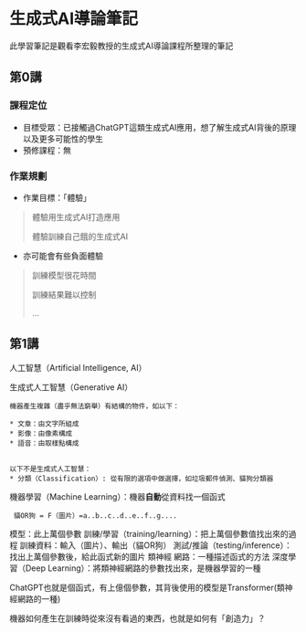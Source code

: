 # 生成式AI導論筆記

此學習筆記是觀看李宏毅教授的生成式AI導論課程所整理的筆記

## 第0講
### 課程定位
* 目標受眾：已接觸過ChatGPT這類生成式AI應用，想了解生成式AI背後的原理以及更多可能性的學生
* 預修課程：無
### 作業規劃
* 作業目標：「體驗」
> 體驗用生成式AI打造應用
> 
> 體驗訓練自己餓的生成式AI

* 亦可能會有些負面體驗
> 訓練模型很花時間
> 
> 訓練結果難以控制
> 
>  ...

## 第1講


人工智慧（Artificial Intelligence, AI）




生成式人工智慧（Generative AI）
```
機器產生複雜（盡乎無法窮舉）有結構的物件，如以下：

* 文章：由文字所組成
* 影像：由像素構成
* 語音：由取樣點構成


以下不是生成式人工智慧：
* 分類（Classification）: 從有限的選項中做選擇，如垃圾郵件偵測、貓狗分類器
```

機器學習（Machine Learning）：機器**自動**從資料找一個函式

```
 貓OR狗 = F（圖片）=a..b..c..d..e..f..g....
```
模型：此上萬個參數
訓練/學習（training/learning）：把上萬個參數值找出來的過程
訓練資料：輸入（圖片）、輸出（貓OR狗） 
測試/推論（testing/inference）：找出上萬個參數後，給此函式新的圖片
類神經
網路：一種描述函式的方法
深度學習（Deep Learning）：將類神經網路的參數找出來，是機器學習的一種

ChatGPT也就是個函式，有上億個參數，其背後使用的模型是Transformer(類神經網路的一種)


機器如何產生在訓練時從來沒有看過的東西，也就是如何有「創造力」？




